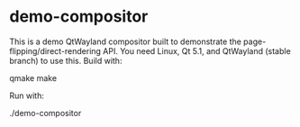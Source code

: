 demo-compositor
===============

This is a demo QtWayland compositor built to demonstrate the page-flipping/direct-rendering API.
You need Linux, Qt 5.1, and QtWayland (stable branch) to use this. Build with:

qmake
make

Run with:

./demo-compositor
